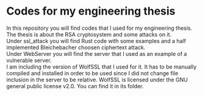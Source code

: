 # Codes for my engineering thesis

In this repository you will find codes that I used for my engineering thesis. The thesis is about the RSA cryptosystem and some attacks on it.  
Under ssl_attack you will find Rust code with some examples and a half implemented Bleichebacher choosen ciphertext attack.  
Under WebServer you will find the server that I used as an example of a vulnerable server.  
I am including the version of WolfSSL that I used for it. It has to be manually compiled and installed in order to be used since I did not change file inclusion 
in the server to be relative. WolfSSL is licensed under the GNU general public license v2.0. You can find it in its folder.